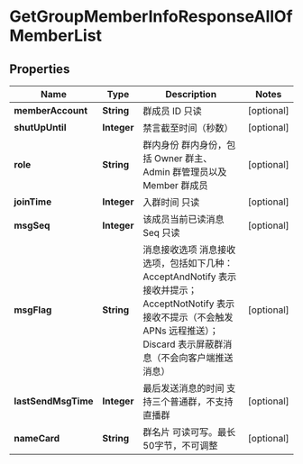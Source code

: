 

# GetGroupMemberInfoResponseAllOfMemberList


## Properties

| Name | Type | Description | Notes |
|------------ | ------------- | ------------- | -------------|
|**memberAccount** | **String** | 群成员 ID 只读 |  [optional] |
|**shutUpUntil** | **Integer** | 禁言截至时间（秒数） |  [optional] |
|**role** | **String** | 群内身份 群内身份，包括 Owner 群主、Admin 群管理员以及 Member 群成员 |  [optional] |
|**joinTime** | **Integer** | 入群时间 只读 |  [optional] |
|**msgSeq** | **Integer** | 该成员当前已读消息 Seq 只读 |  [optional] |
|**msgFlag** | **String** | 消息接收选项 消息接收选项，包括如下几种：AcceptAndNotify 表示接收并提示；AcceptNotNotify 表示接收不提示（不会触发 APNs 远程推送）；Discard 表示屏蔽群消息（不会向客户端推送消息） |  [optional] |
|**lastSendMsgTime** | **Integer** | 最后发送消息的时间 支持三个普通群，不支持直播群 |  [optional] |
|**nameCard** | **String** | 群名片 可读可写。最长50字节，不可调整 |  [optional] |



